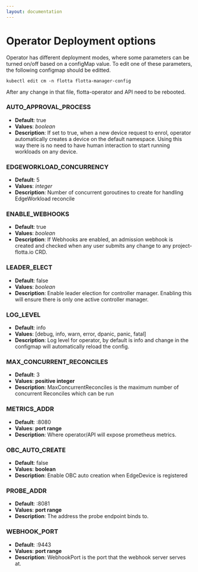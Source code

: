 ```yaml
---
layout: documentation
---
```


# Operator Deployment options

Operator has different deployment modes, where some parameters can be turned
on/off based on a configMap value. To edit one of these parameters, the
following configmap should be editted. 

```shell
kubectl edit cm -n flotta flotta-manager-config
```

After any change in that file, flotta-operator and API need to be rebooted. 

### AUTO_APPROVAL_PROCESS

- **Default**: true 
- **Values**: _boolean_
- **Description**: If set to true, when a new device request to enrol, operator
automatically creates a device on the default namespace. Using this way there is
no need to have human interaction to start running workloads on any device.

### EDGEWORKLOAD_CONCURRENCY

- **Default**: 5
- **Values**: _integer_
- **Description**: Number of concurrent goroutines to create for handling
  EdgeWorkload reconcile

### ENABLE_WEBHOOKS

- **Default**: true
- **Values**: _boolean_
- **Description**: If Webhooks are enabled, an admission webhook is created and
  checked when any user submits any change to any project-flotta.io CRD.

### LEADER_ELECT
- **Default**: false
- **Values**: _boolean_
- **Description**: Enable leader election for controller manager. Enabling this
  will ensure there is only one active controller manager.

### LOG_LEVEL

- **Default**: info
- **Values**: [debug, info, warn, error, dpanic, panic, fatal]
- **Description**:  Log level for operator, by default is info and change in the
  configmap will automatically reload the config.

### MAX_CONCURRENT_RECONCILES

- **Default**: 3
- **Values**: __positive integer__
- **Description**: MaxConcurrentReconciles is the maximum number of concurrent
  Reconciles which can be run

### METRICS_ADDR

- **Default**: :8080
- **Values**: __port range__
- **Description**: Where operator/API will expose prometheus metrics.

### OBC_AUTO_CREATE

- **Default**: false
- **Values**: __boolean__
- **Description**: Enable OBC auto creation when EdgeDevice is registered

### PROBE_ADDR

- **Default**: :8081
- **Values**: __port range__
- **Description**: The address the probe endpoint binds to.

### WEBHOOK_PORT

- **Default**: :9443
- **Values**: __port range__
- **Description**: WebhookPort is the port that the webhook server serves at.
